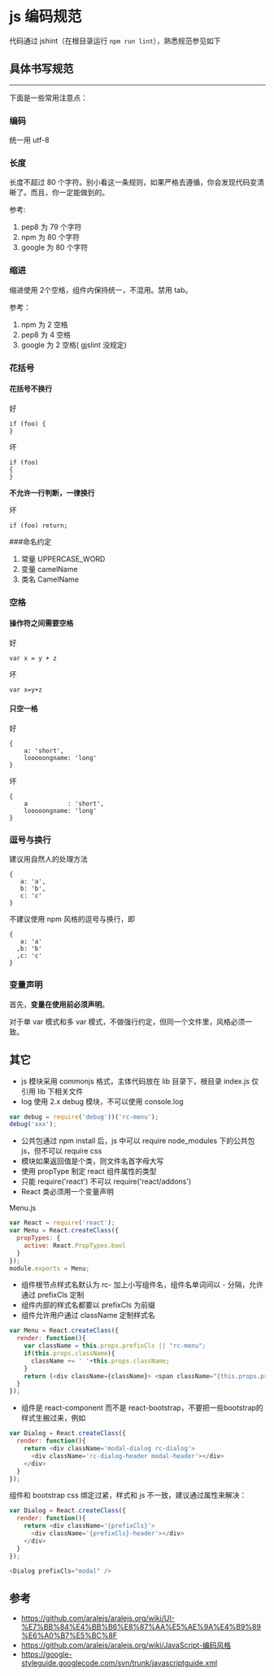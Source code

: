 # js 编码规范

代码通过 jshint（在根目录运行 `npm run lint`），熟悉规范参见如下

## 具体书写规范

---

下面是一些常用注意点：


### 编码

统一用 utf-8


### 长度

长度不超过 80 个字符。别小看这一条规则，如果严格去遵循，你会发现代码变清晰了。而且，你一定能做到的。

参考:

1. pep8 为 79 个字符
2. npm 为 80 个字符
3. google 为 80 个字符


### 缩进

缩进使用 2个空格，组件内保持统一，不混用。禁用 tab。

参考：

1. npm 为 2 空格
2. pep8 为 4 空格
3. google 为 2 空格( gjslint 没规定)



### 花括号

#### 花括号不换行

好

````
if (foo) {
}
````

坏

````
if (foo)
{
}
````

**不允许一行判断，一律换行**

坏

````
if (foo) return;
````

###命名约定

1. 常量 UPPERCASE_WORD
2. 变量 camelName
3. 类名 CamelName


### 空格

#### 操作符之间需要空格

好

````
var x = y + z
````

坏

````
var x=y+z
````

#### 只空一格

好

````
{
    a: 'short',
    looooongname: 'long'
}
````

坏

````
{
    a           : 'short',
    looooongname: 'long'
}
````

### 逗号与换行

建议用自然人的处理方法

````
{
   a: 'a',
   b: 'b',
   c: 'c'
}
````

不建议使用 npm 风格的逗号与换行，即

````
{
   a: 'a'
  ,b: 'b'
  ,c: 'c'
}
````


### 变量声明

首先，**变量在使用前必须声明**。

对于单 var 模式和多 var 模式，不做强行约定，但同一个文件里，风格必须一致。


## 其它

- js 模块采用 commonjs 格式，主体代码放在 lib 目录下，根目录 index.js 仅引用 lib 下相关文件
- log 使用 2.x debug 模块，不可以使用 console.log
 ```js
 var debug = require('debug'))('rc-menu');
 debug('xxx');
 ```
- 公共包通过 npm install 后，js 中可以 require node_modules 下的公共包 js，但不可以 require css
- 模块如果返回值是个类，则文件名首字母大写
- 使用 propType 制定 react 组件属性的类型
- 只能 require('react') 不可以 require('react/addons')
- React 类必须用一个变量声明

Menu.js
```js
var React = require('react');
var Menu = React.createClass({
  propTypes: {
    active: React.PropTypes.bool
  }
});
module.exports = Menu;
```

- 组件根节点样式名默认为 rc- 加上小写组件名，组件名单词间以 - 分隔，允许通过 prefixCls 定制
- 组件内部的样式名都要以 prefixCls 为前缀
- 组件允许用户通过 className 定制样式名

```js
var Menu = React.createClass({
  render: function(){
    var className = this.props.prefixCls || "rc-menu";
    if(this.props.className){
      className += ' '+this.props.className;
    }
    return (<div className={className}> <span className="{this.props.prefixCls}-title"></span> TODO</div>);
  }
});
```

- 组件是 react-component 而不是 react-bootstrap，不要把一些bootstrap的样式生搬过来，例如

```js
var Dialog = React.createClass({
  render: function(){
    return <div className='modal-dialog rc-dialog'>
      <div className='rc-dialog-header modal-header'></div>
    </div>
  }
});
```

组件和 bootstrap css 绑定过紧，样式和 js 不一致，建议通过属性来解决：

```js
var Dialog = React.createClass({
  render: function(){
    return <div className='{prefixCls}'>
      <div className='{prefixCls}-header'></div>
    </div>
  }
});

<Dialog prefixCls="modal" />
```

## 参考

- https://github.com/aralejs/aralejs.org/wiki/UI-%E7%BB%84%E4%BB%B6%E8%87%AA%E5%AE%9A%E4%B9%89%E6%A0%B7%E5%BC%8F
- https://github.com/aralejs/aralejs.org/wiki/JavaScript-编码风格
- https://google-styleguide.googlecode.com/svn/trunk/javascriptguide.xml
